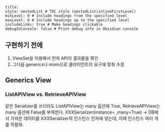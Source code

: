 ```table-of-contents
title: 
style: nestedList # TOC style (nestedList|inlineFirstLevel)
minLevel: 0 # Include headings from the specified level
maxLevel: 0 # Include headings up to the specified level
includeLinks: true # Make headings clickable
debugInConsole: false # Print debug info in Obsidian console
```
## 구현하기 전에
1. ViewSet을 이용해서 먼저 API의 결과물을 확인
2. 그다음 generics나 mixin으로 클라이언트의 요구에 맞춰 수정

## Generics View
### ListAPIView vs. RetrieveAPIView
같은 Serializer를 쓰더라도 ListAPIView는 many 옵션에 True, RetrieveAPIView는 many 옵션에 False를 부여한다.
XXXSerializer(instance= ,many=True)
-> DB에서 가져온 데이터를 XXXSerializer의 인스턴스 인자에 넣는데, 이때 인스턴스 여러 개를 직렬화.
